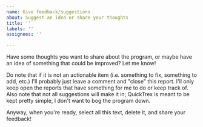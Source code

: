 ```yaml
---
name: Give feedback/suggestions
about: Suggest an idea or share your thoughts
title: ''
labels: ''
assignees: ''

---
```


Have some thoughts you want to share about the program, or maybe have an idea of something that could be improved? Let me know!

Do note that if it is not an actionable item (i.e. something to fix, something to add, etc.) I'll probably just leave a comment and "close" this report. I'll only keep open the reports that have something for me to do or keep track of. Also note that not all suggestions will make it in; QuickTrex is meant to be kept pretty simple, I don't want to bog the program down.

Anyway, when you're ready, select all this text, delete it, and share your feedback!